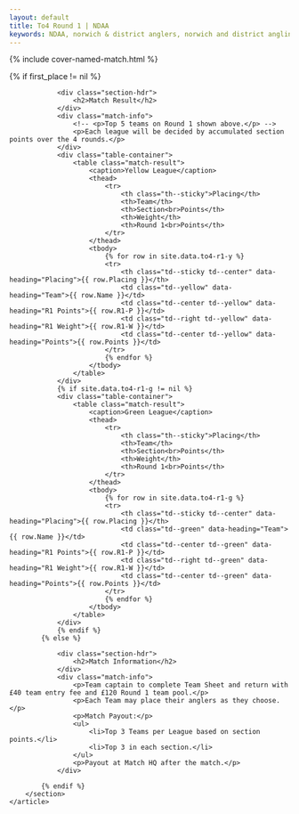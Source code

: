 ```yaml
---
layout: default
title: To4 Round 1 | NDAA
keywords: NDAA, norwich & district anglers, norwich and district angling, norwich & district, matches, fishing match, match list, match calendar, match listing, ndaa teams of four league 2023, 2023 ndaa teams of four league, ndaa teams of 4 league
---
```


{% include cover-named-match.html %}

<main class="wrapper wrapper--padding wrapper--min-height">
    <article id="Information">
        <section>
            {% if first_place != nil %}

                <div class="section-hdr">
                    <h2>Match Result</h2>
                </div>
                <div class="match-info">
                    <!-- <p>Top 5 teams on Round 1 shown above.</p> -->
                    <p>Each league will be decided by accumulated section points over the 4 rounds.</p>
                </div>
                <div class="table-container">
                    <table class="match-result">
                        <caption>Yellow League</caption>
                        <thead>
                            <tr>
                                <th class="th--sticky">Placing</th>
                                <th>Team</th>
                                <th>Section<br>Points</th>
                                <th>Weight</th>
                                <th>Round 1<br>Points</th>
                            </tr>
                        </thead>
                        <tbody>
                            {% for row in site.data.to4-r1-y %}
                            <tr>
                                <th class="td--sticky td--center" data-heading="Placing">{{ row.Placing }}</th>
                                <td class="td--yellow" data-heading="Team">{{ row.Name }}</td>
                                <td class="td--center td--yellow" data-heading="R1 Points">{{ row.R1-P }}</td>
                                <td class="td--right td--yellow" data-heading="R1 Weight">{{ row.R1-W }}</td>
                                <td class="td--center td--yellow" data-heading="Points">{{ row.Points }}</td>
                            </tr>
                            {% endfor %}
                        </tbody>
                    </table>
                </div>
                {% if site.data.to4-r1-g != nil %}
                <div class="table-container">
                    <table class="match-result">
                        <caption>Green League</caption>
                        <thead>
                            <tr>
                                <th class="th--sticky">Placing</th>
                                <th>Team</th>
                                <th>Section<br>Points</th>
                                <th>Weight</th>
                                <th>Round 1<br>Points</th>
                            </tr>
                        </thead>
                        <tbody>
                            {% for row in site.data.to4-r1-g %}
                            <tr>
                                <th class="td--sticky td--center" data-heading="Placing">{{ row.Placing }}</th>
                                <td class="td--green" data-heading="Team">{{ row.Name }}</td>
                                <td class="td--center td--green" data-heading="R1 Points">{{ row.R1-P }}</td>
                                <td class="td--right td--green" data-heading="R1 Weight">{{ row.R1-W }}</td>
                                <td class="td--center td--green" data-heading="Points">{{ row.Points }}</td>
                            </tr>
                            {% endfor %}
                        </tbody>
                    </table>
                </div>
                {% endif %}
            {% else %}

                <div class="section-hdr">
                    <h2>Match Information</h2>
                </div>
                <div class="match-info">
                    <p>Team captain to complete Team Sheet and return with £40 team entry fee and £120 Round 1 team pool.</p>
                    <p>Each Team may place their anglers as they choose.</p>
                    <p>Match Payout:</p>
                    <ul>
                        <li>Top 3 Teams per League based on section points.</li>
                        <li>Top 3 in each section.</li>
                    </ul>
                    <p>Payout at Match HQ after the match.</p>
                </div>

            {% endif %}
        </section>
    </article>

</main>